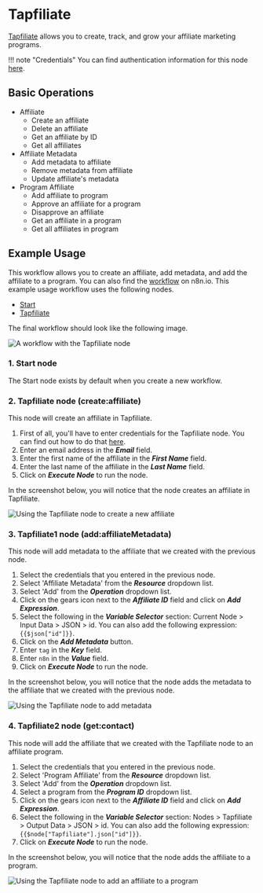 # Tapfiliate

[Tapfiliate](https://tapfiliate.com) allows you to create, track, and grow your affiliate marketing programs.

!!! note "Credentials"
    You can find authentication information for this node [here](/integrations/builtin/credentials/tapfiliate/).


## Basic Operations

* Affiliate
    * Create an affiliate
    * Delete an affiliate
    * Get an affiliate by ID
    * Get all affiliates
* Affiliate Metadata
    * Add metadata to affiliate
    * Remove metadata from affiliate
    * Update affiliate's metadata
* Program Affiliate
    * Add affiliate to program
    * Approve an affiliate for a program
    * Disapprove an affiliate
    * Get an affiliate in a program
    * Get all affiliates in program

## Example Usage

This workflow allows you to create an affiliate, add metadata, and add the affiliate to a program. You can also find the [workflow](https://n8n.io/workflows/936) on n8n.io. This example usage workflow uses the following nodes.
- [Start](/integrations/builtin/core-nodes/n8n-nodes-base.start/)
- [Tapfiliate]()

The final workflow should look like the following image.

![A workflow with the Tapfiliate node](/_images/integrations/builtin/app-nodes/tapfiliate/workflow.png)

### 1. Start node

The Start node exists by default when you create a new workflow.

### 2. Tapfiliate node (create:affiliate)

This node will create an affiliate in Tapfiliate.

1. First of all, you'll have to enter credentials for the Tapfiliate node. You can find out how to do that [here](/integrations/builtin/credentials/tapfiliate/).
2. Enter an email address in the ***Email*** field.
3. Enter the first name of the affiliate in the ***First Name*** field.
4. Enter the last name of the affiliate in the ***Last Name*** field.
5. Click on ***Execute Node*** to run the node.

In the screenshot below, you will notice that the node creates an affiliate in Tapfiliate.

![Using the Tapfiliate node to create a new affiliate](/_images/integrations/builtin/app-nodes/tapfiliate/tapfiliate_node.png)

### 3. Tapfiliate1 node (add:affiliateMetadata)

This node will add metadata to the affiliate that we created with the previous node.


1. Select the credentials that you entered in the previous node.
2. Select 'Affiliate Metadata' from the ***Resource*** dropdown list.
3. Select 'Add' from the ***Operation*** dropdown list.
4. Click on the gears icon next to the ***Affiliate ID*** field and click on ***Add Expression***.
5. Select the following in the ***Variable Selector*** section: Current Node > Input Data > JSON > id. You can also add the following expression: `{{$json["id"]}}`.
6. Click on the ***Add Metadata*** button.
7. Enter `tag` in the ***Key*** field.
8. Enter `n8n` in the ***Value*** field.
9. Click on ***Execute Node*** to run the node.

In the screenshot below, you will notice that the node adds the metadata to the affiliate that we created with the previous node.

![Using the Tapfiliate node to add metadata](/_images/integrations/builtin/app-nodes/tapfiliate/tapfiliate1_node.png)

### 4. Tapfiliate2 node (get:contact)

This node will add the affiliate that we created with the Tapfiliate node to an affiliate program.

1. Select the credentials that you entered in the previous node.
2. Select 'Program Affiliate' from the ***Resource*** dropdown list.
3. Select 'Add' from the ***Operation*** dropdown list.
4. Select a program from the ***Program ID*** dropdown list.
5. Click on the gears icon next to the ***Affiliate ID*** field and click on ***Add Expression***.
6. Select the following in the ***Variable Selector*** section: Nodes > Tapfiliate > Output Data > JSON > id. You can also add the following expression: `{{$node["Tapfiliate"].json["id"]}}`.
7. Click on ***Execute Node*** to run the node.


In the screenshot below, you will notice that the node adds the affiliate to a program.

![Using the Tapfiliate node to add an affiliate to a program](/_images/integrations/builtin/app-nodes/tapfiliate/tapfiliate2_node.png)
